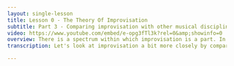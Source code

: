 ```yaml
---
layout: single-lesson
title: Lesson 0 - The Theory Of Improvisation
subtitle: Part 3 - Comparing improvisation with other musical disciplines
video: https://www.youtube.com/embed/e-opg3fTl3k?rel=0&amp;showinfo=0
overview: There is a spectrum within which improvisation is a part. In a musical context we can place it as part of a continuum in between composition and experimentation. How we should understand this and what we learn from this is explained in the video.
transcription: Let's look at improvisation a bit more closely by comparing it with two other musical disciplines - experimentation and composition. A composer writes down music for us to play, he or she searches beautiful melodies and arranges them for us. When we play the composition we already know in advance how it will sound like when we’ve managed to read it and play it. The end result is known. Experimental music is another discipline in music. When experimenting we create a setup, a framework, within which we will operate, but we will not determine the exact outcome. The exact end result is unknown. So how is this with improvisation? Well, I would argue it is in the space between these two. The exact end result is unknown, but it isn’t completely unknown either. There is some knowledge of where one is and where he or she might go. Compare it to telling a story. You kind of know what you want to say, but you haven’t defined every word and every sentence up front. Every time you tell your story it might come out slightly different. This is very different from a composition, where every detail is planned; while as we’ve saw before, improvising is spontaneous, just like experimenting. So what do we learn from this? Learning how to improvise is about finding that space between composition and experimentation. Throughout the course we will explore both these sides, as they will help us to improve our improvisation skills.

---
```

